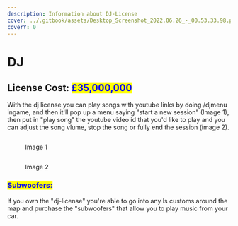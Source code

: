 ```yaml
---
description: Information about DJ-License
cover: ../.gitbook/assets/Desktop_Screenshot_2022.06.26_-_00.53.33.98.png
coverY: 0
---
```


# DJ

## License Cost: <mark style="color:blue;">£35,000,000</mark>

With the dj license you can play songs with youtube links by doing /djmenu ingame, and then it'll pop up a menu saying "start a new session" (Image 1), then put in "play song" the youtube video id that you'd like to play and you can adjust the song vlume, stop the song or fully end the session (image 2).

<figure><img src="../.gitbook/assets/image (1).png" alt=""><figcaption><p>Image 1</p></figcaption></figure>

<figure><img src="../.gitbook/assets/image 2.png" alt=""><figcaption><p>Image 2</p></figcaption></figure>



### <mark style="color:blue;">Subwoofers:</mark>

If you own the "dj-license" you're able to go into any ls customs around the map and purchase the "subwoofers" that allow you to play music from your car.
